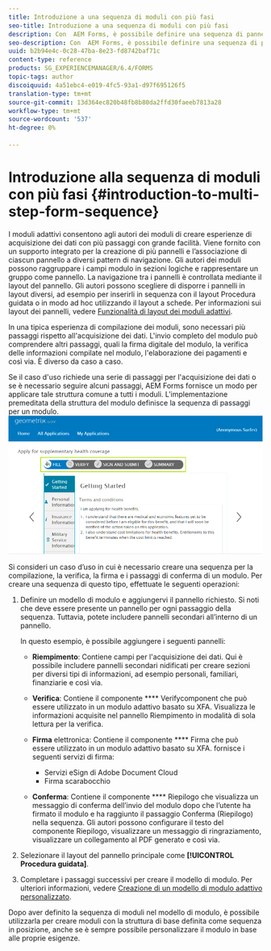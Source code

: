 ```yaml
---
title: Introduzione a una sequenza di moduli con più fasi
seo-title: Introduzione a una sequenza di moduli con più fasi
description: Con  AEM Forms, è possibile definire una sequenza di pannelli di moduli in cui gli utenti possono navigare e compilare un modulo adattivo.
seo-description: Con  AEM Forms, è possibile definire una sequenza di pannelli di moduli in cui gli utenti possono navigare e compilare un modulo adattivo.
uuid: b2b94e4c-0c28-47ba-8e23-fd8742baf71c
content-type: reference
products: SG_EXPERIENCEMANAGER/6.4/FORMS
topic-tags: author
discoiquuid: 4a51ebc4-e019-4fc5-93a1-d97f695126f5
translation-type: tm+mt
source-git-commit: 13d364ec820b48fb8b80da2ffd30faeeb7813a28
workflow-type: tm+mt
source-wordcount: '537'
ht-degree: 0%

---
```



# Introduzione alla sequenza di moduli con più fasi {#introduction-to-multi-step-form-sequence}

I moduli adattivi consentono agli autori dei moduli di creare esperienze di acquisizione dei dati con più passaggi con grande facilità. Viene fornito con un supporto integrato per la creazione di più pannelli e l’associazione di ciascun pannello a diversi pattern di navigazione. Gli autori dei moduli possono raggruppare i campi modulo in sezioni logiche e rappresentare un gruppo come pannello. La navigazione tra i pannelli è controllata mediante il layout del pannello. Gli autori possono scegliere di disporre i pannelli in layout diversi, ad esempio per inserirli in sequenza con il layout Procedura guidata o in modo ad hoc utilizzando il layout a schede. Per informazioni sui layout dei pannelli, vedere [Funzionalità di layout dei moduli adattivi](/help/forms/using/layout-capabilities-adaptive-forms.md).

In una tipica esperienza di compilazione dei moduli, sono necessari più passaggi rispetto all&#39;acquisizione dei dati. L&#39;invio completo del modulo può comprendere altri passaggi, quali la firma digitale del modulo, la verifica delle informazioni compilate nel modulo, l&#39;elaborazione dei pagamenti e così via. È diverso da caso a caso.

Se il caso d&#39;uso richiede una serie di passaggi per l&#39;acquisizione dei dati o se è necessario seguire alcuni passaggi,  AEM Forms fornisce un modo per applicare tale struttura comune a tutti i moduli. L&#39;implementazione premeditata della struttura del modulo definisce la sequenza di passaggi per un modulo. ![Esempio di una sequenza di moduli con più fasi](assets/formpipeline.png)

Si consideri un caso d’uso in cui è necessario creare una sequenza per la compilazione, la verifica, la firma e i passaggi di conferma di un modulo. Per creare una sequenza di questo tipo, effettuate le seguenti operazioni:

1. Definire un modello di modulo e aggiungervi il pannello richiesto. Si noti che deve essere presente un pannello per ogni passaggio della sequenza. Tuttavia, potete includere pannelli secondari all’interno di un pannello.

   In questo esempio, è possibile aggiungere i seguenti pannelli:

   * **Riempimento**: Contiene campi per l&#39;acquisizione dei dati. Qui è possibile includere pannelli secondari nidificati per creare sezioni per diversi tipi di informazioni, ad esempio personali, familiari, finanziarie e così via.
   * **Verifica**: Contiene il componente  **** Verifycomponent che può essere utilizzato in un modulo adattivo basato su XFA. Visualizza le informazioni acquisite nel pannello Riempimento in modalità di sola lettura per la verifica.
   * **Firma** elettronica: Contiene il componente  **** Firma che può essere utilizzato in un modulo adattivo basato su XFA. fornisce i seguenti servizi di firma:

      * Servizi eSign di Adobe Document Cloud
      * Firma scarabocchio
   * **Conferma**: Contiene il componente  **** Riepilogo che visualizza un messaggio di conferma dell’invio del modulo dopo che l’utente ha firmato il modulo e ha raggiunto il passaggio Conferma (Riepilogo) nella sequenza. Gli autori possono configurare il testo del componente Riepilogo, visualizzare un messaggio di ringraziamento, visualizzare un collegamento al PDF generato e così via.


1. Selezionare il layout del pannello principale come **[!UICONTROL Procedura guidata]**.
1. Completare i passaggi successivi per creare il modello di modulo. Per ulteriori informazioni, vedere [Creazione di un modello di modulo adattivo personalizzato](/help/forms/using/custom-adaptive-forms-templates.md).

Dopo aver definito la sequenza di moduli nel modello di modulo, è possibile utilizzarla per creare moduli con la struttura di base definita come sequenza in posizione, anche se è sempre possibile personalizzare il modulo in base alle proprie esigenze.

